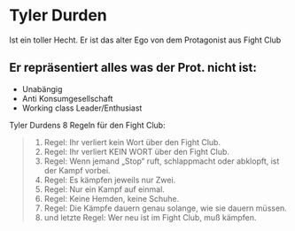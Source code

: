 # Tyler Durden

Ist ein toller Hecht. Er ist das alter Ego von dem Protagonist aus Fight Club

## Er repräsentiert alles was der Prot. nicht ist:
* Unabängig
* Anti Konsumgesellschaft
* Working class Leader/Enthusiast

Tyler Durdens 8 Regeln für den Fight Club:

> 1. Regel: Ihr verliert kein Wort über den Fight Club.
> 2. Regel: Ihr verliert KEIN WORT über den Fight Club.
> 3. Regel: Wenn jemand „Stop“ ruft, schlappmacht oder abklopft, ist der Kampf vorbei.
> 4. Regel: Es kämpfen jeweils nur Zwei.
> 5. Regel: Nur ein Kampf auf einmal.
> 6. Regel: Keine Hemden, keine Schuhe.
> 7. Regel: Die Kämpfe dauern genau solange, wie sie dauern müssen.
> 8. und letzte Regel: Wer neu ist im Fight Club, muß kämpfen.
